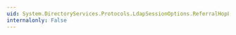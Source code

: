 ```yaml
---
uid: System.DirectoryServices.Protocols.LdapSessionOptions.ReferralHopLimit
internalonly: False
---
```

